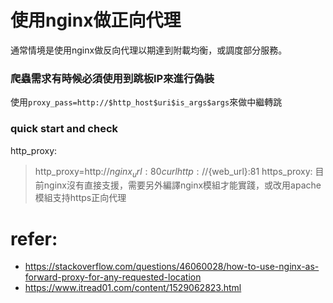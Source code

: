 # 使用nginx做正向代理
通常情境是使用nginx做反向代理以期達到附載均衡，或調度部分服務。

### 爬蟲需求有時候必須使用到跳板IP來進行偽裝
使用`proxy_pass=http://$http_host$uri$is_args$args`來做中繼轉跳

### quick start and check
http_proxy:
> http_proxy=http://${nginx_url}:80 curl http://${web_url}:81
https_proxy:
> 目前nginx沒有直接支援，需要另外編譯nginx模組才能實踐，或改用apache模組支持https正向代理

# refer:
- https://stackoverflow.com/questions/46060028/how-to-use-nginx-as-forward-proxy-for-any-requested-location
- https://www.itread01.com/content/1529062823.html